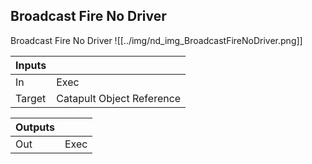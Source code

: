 ## Broadcast Fire No Driver
Broadcast Fire No Driver
![[../img/nd_img_BroadcastFireNoDriver.png]]

|Inputs||
|--|--|
| In | Exec |
| Target | Catapult Object Reference |

|Outputs||
|--|--|
| Out | Exec |
